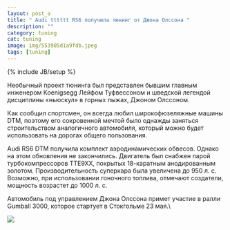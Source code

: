 ```yaml
---
layout: post_a
title: " Audi tttttt RS6 получила тюнинг от Джона Олссона "
description: ""
category: tuning
cat: tuning
image: img/553905d1a9fdb.jpeg
tags: [tuning]
---
```

{% include JB/setup %}

Нeобычный проект тюнинга был представлен бывшим главным инженером Koenigsegg Лейфом Туфвессоном и шведской легендой дисциплины «ньюскул» в горных лыжах, Джоном Олссоном.<!-- more -->

Как сообщил спортсмен, он всегда любил широкофюзеляжные машины DTM, поэтому его сокровенной мечтой было однажды заняться строительством аналогичного автомобиля, который можно будет использовать на дорогах общего пользования.

Audi RS6 DTM получила комплект аэродинамических обвесов. Однако на этом обновления не закончились. Двигатель был снабжен парой турбокомпрессоров TTE9XX, покрытых 18-каратным анодированным золотом. Производительность суперкара была увеличена до 950 л. с. Возможно, при использовании гоночного топлива, отмечают создатели, мощность возрастет до 1000 л. с.

Автомобиль под управлением Джона Олссона примет участие в ралли Gumball 3000, которое стартует в Стокгольме 23 мая.\

![]({{site.url}}/{{page.category}}/{{page.image}})

